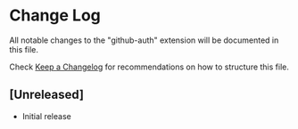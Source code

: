 # Change Log

All notable changes to the "github-auth" extension will be documented in this file.

Check [Keep a Changelog](http://keepachangelog.com/) for recommendations on how to structure this file.

## [Unreleased]

- Initial release